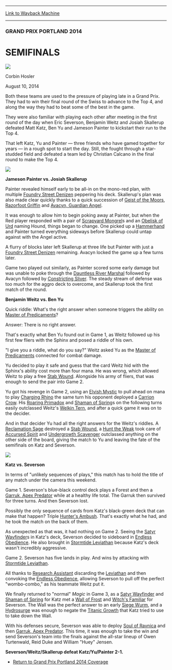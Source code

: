 
---
[Link to Wayback Machine](https://web.archive.org/web/20140815091124/http://magic.wizards.com/en/events/coverage/gppor14/sfkatz)

[_metadata_:description]:- "Both these teams are used to the pressure of playing late in a Grand Prix. They had to win their final round of the Swiss to advance to the Top 4, and along the way they had to beat some of the best in the game. They were also familiar with playing each other after meeting in the first round of the day when Eric Severson, Benjamin Weitz and Josiah Skallerup defeated Matt Katz, Ben Yu and Jameson Painter to kickstart their run to the Top 4."
[_metadata_:generator]:- "Drupal 7 (http://drupal.org)"
[_metadata_:node]:- "258786"
[_metadata_:publish_date]:- "2014-08-10"
[_metadata_:source]:- "div-main"
[_metadata_:title]:- "SEMIFINALS"
[_metadata_:wayback_capture_timestamp]:- "2014-08-15 09:11:24"
[_metadata_:wayback_raw_url]:- "https://web.archive.org/web/20140815091124id_/http://magic.wizards.com/en/events/coverage/gppor14/sfkatz"
[_metadata_:wayback_url]:- "http://magic.wizards.com/en/events/coverage/gppor14/sfkatz"
---





### GRAND PRIX PORTLAND 2014


SEMIFINALS
==========



![](https://media.magic.wizards.com/styles/auth_small/public/images/person/corbin_author.jpg)

Corbin Hosler




August 10, 2014
 







Both these teams are used to the pressure of playing late in a Grand Prix. They had to win their final round of the Swiss to advance to the Top 4, and along the way they had to beat some of the best in the game.


They were also familiar with playing each other after meeting in the first round of the day when Eric Severson, Benjamin Weitz and Josiah Skallerup defeated Matt Katz, Ben Yu and Jameson Painter to kickstart their run to the Top 4.


That left Katz, Yu and Painter — three friends who have gamed together for years — in a rough spot to start the day. Still, the fought through a star-studded field and defeated a team led by Christian Calcano in the final round to make the Top 4.


![](https://media.wizards.com/2014/events/gppor14/sf_weitz.jpg)

**Jameson Painter vs. Josiah Skallerup**



Painter revealed himself early to be all-in on the mono-red plan, with multiple [Foundry Street Denizen](http://gatherer.wizards.com/Pages/Card/Details.aspx?name=Foundry+Street+Denizen) peppering his deck. Skallerup's plan was also made clear quickly thanks to a quick succession of [Geist of the Moors](http://gatherer.wizards.com/Pages/Card/Details.aspx?name=Geist+of+the+Moors), [Razorfoot Griffin](http://gatherer.wizards.com/Pages/Card/Details.aspx?name=Razorfoot+Griffin) and [Avacyn, Guardian Angel](http://gatherer.wizards.com/Pages/Card/Details.aspx?name=Avacyn%2C+Guardian+Angel).


It was enough to allow him to begin poking away at Painter, but when the Red player responded with a pair of [Scrapyard Mongrel](http://gatherer.wizards.com/Pages/Card/Details.aspx?name=Scrapyard+Mongrel)s and an [Obelisk of Urd](http://gatherer.wizards.com/Pages/Card/Details.aspx?name=Obelisk+of+Urd) naming Hound, things began to change. One picked up a [Hammerhand](http://gatherer.wizards.com/Pages/Card/Details.aspx?name=Hammerhand) and Painter turned everything sideways before Skallerup could untap against with the Angel active.


A flurry of blocks later left Skallerup at three life but Painter with just a [Foundry Street Denizen](http://gatherer.wizards.com/Pages/Card/Details.aspx?name=Foundry+Street+Denizen) remaining. Avacyn locked the game up a few turns later.


Game two played out similarly, as Painter scored some early damage but was unable to poke through the [Dauntless River Marshal](http://gatherer.wizards.com/Pages/Card/Details.aspx?name=Dauntless+River+Marshal) followed by Avacyn followed by [Constricting Sliver](http://gatherer.wizards.com/Pages/Card/Details.aspx?name=Constricting+Sliver). The steady stream of defense was too much for the aggro deck to overcome, and Skallerup took the first match of the round.


**Benjamin Weitz vs. Ben Yu**


Quick riddle: What's the right answer when someone triggers the ability on [Master of Predicaments](http://gatherer.wizards.com/Pages/Card/Details.aspx?name=Master+of+Predicaments)?


Answer: There is no right answer.


That's exactly what Ben Yu found out in Game 1, as Weitz followed up his first few fliers with the Sphinx and posed a riddle of his own.


"I give you a riddle, what do you say?" Weitz asked Yu as the [Master of Predicaments](http://gatherer.wizards.com/Pages/Card/Details.aspx?name=Master+of+Predicaments) connected for combat damage.


Yu decided to play it safe and guess that the card Weitz hid with the Sphinx's ability cost more than four mana. He was wrong, which allowed Weitz to play a free [Stab Wound](http://gatherer.wizards.com/Pages/Card/Details.aspx?name=Stab+Wound). Alongside his army of fliers, that was enough to send the pair into Game 2.


Yu got his revenge in Game 2, using an [Elvish Mystic](http://gatherer.wizards.com/Pages/Card/Details.aspx?name=Elvish+Mystic) to pull ahead on mana to play [Charging Rhino](http://gatherer.wizards.com/Pages/Card/Details.aspx?name=Charging+Rhino) the same turn his opponent deployed a [Carrion Crow](http://gatherer.wizards.com/Pages/Card/Details.aspx?name=Carrion+Crow). His [Roaring Primadox](http://gatherer.wizards.com/Pages/Card/Details.aspx?name=Roaring+Primadox) and [Shaman of Spring](http://gatherer.wizards.com/Pages/Card/Details.aspx?name=Shaman+of+Spring)s on the following turns easily outclassed Weitz's [Welkin Tern](http://gatherer.wizards.com/Pages/Card/Details.aspx?name=Welkin+Tern), and after a quick game it was on to the decider.


And in that decider Yu had all the right answers for the Weitz's riddles. A [Reclamation Sage](http://gatherer.wizards.com/Pages/Card/Details.aspx?name=Reclamation+Sage) destroyed a [Stab Wound](http://gatherer.wizards.com/Pages/Card/Details.aspx?name=Stab+Wound), a [Hunt the Weak](http://gatherer.wizards.com/Pages/Card/Details.aspx?name=Hunt+the+Weak) took care of [Accursed Spirit](http://gatherer.wizards.com/Pages/Card/Details.aspx?name=Accursed+Spirit) and [Undergrowth Scavenger](http://gatherer.wizards.com/Pages/Card/Details.aspx?name=Undergrowth+Scavenger) outclassed anything on the other side of the board, giving the match to Yu and leaving the fate of the semifinals on Katz and Severson.


![](https://media.wizards.com/2014/events/gppor14/sf_katz.jpg)

**Katz vs. Severson**



In terms of "unlikely sequences of plays," this match has to hold the title of any match under the camera this weekend.


Game 1. Severson's blue-black control deck plays a Forest and then a [Garruk, Apex Predator](http://gatherer.wizards.com/Pages/Card/Details.aspx?name=Garruk%2C+Apex+Predator) while at a healthy life total. The Garruk then survived for three turns. And then Severson lost.


Possibly the only sequence of cards from Katz's black-green deck that can make that happen? Triple [Hunter's Ambush](http://gatherer.wizards.com/Pages/Card/Details.aspx?name=Hunter%27s+Ambush). That's exactly what he had, and he took the match on the back of them.


As unexpected as that was, it had nothing on Game 2. Seeing the [Satyr Wayfinder](http://gatherer.wizards.com/Pages/Card/Details.aspx?name=Satyr+Wayfinder)s in Katz's deck, Severson decided to sideboard in [Endless Obedience](http://gatherer.wizards.com/Pages/Card/Details.aspx?name=Endless+Obedience). He also brought in [Stormtide Leviathan](http://gatherer.wizards.com/Pages/Card/Details.aspx?name=Stormtide+Leviathan) because Katz's deck wasn't incredibly aggressive.


Game 2. Severson has five lands in play. And wins by attacking with [Stormtide Leviathan](http://gatherer.wizards.com/Pages/Card/Details.aspx?name=Stormtide+Leviathan).


All thanks to [Research Assistant](http://gatherer.wizards.com/Pages/Card/Details.aspx?name=Research+Assistant) discarding the [Leviathan](http://gatherer.wizards.com/Pages/Card/Details.aspx?name=Leviathan) and then convoking the [Endless Obedience](http://gatherer.wizards.com/Pages/Card/Details.aspx?name=Endless+Obedience), allowing Severson to pull off the perfect "wombo-combo," as his teammate Weitz put it.


We finally returned to "normal" *Magic* in Game 3, as a [Satyr Wayfinder](http://gatherer.wizards.com/Pages/Card/Details.aspx?name=Satyr+Wayfinder) and [Shaman of Spring](http://gatherer.wizards.com/Pages/Card/Details.aspx?name=Shaman+of+Spring) for Katz met a [Wall of Frost](http://gatherer.wizards.com/Pages/Card/Details.aspx?name=Wall+of+Frost) and [Witch's Familiar](http://gatherer.wizards.com/Pages/Card/Details.aspx?name=Witch%27s+Familiar) for Severson. The Wall was the perfect answer to an early [Siege Wurm](http://gatherer.wizards.com/Pages/Card/Details.aspx?name=Siege+Wurm), and a [Hydrosurge](http://gatherer.wizards.com/Pages/Card/Details.aspx?name=Hydrosurge) was enough to negate the [Titanic Growth](http://gatherer.wizards.com/Pages/Card/Details.aspx?name=Titanic+Growth) that Katz tried to use to take down the Wall.


With his defenses secure, Severson was able to deploy [Soul of Ravnica](http://gatherer.wizards.com/Pages/Card/Details.aspx?name=Soul+of+Ravnica) and then [Garruk, Apex Predator](http://gatherer.wizards.com/Pages/Card/Details.aspx?name=Garruk%2C+Apex+Predator). This time, it was enough to take the win and send Severson's team into the finals against the all-star lineup of Owen Turtenwald, Reid Duke and William "Huey" Jensen.


**Severson/Weitz/Skallerup defeat Katz/Yu/Painter 2-1.**


* [Return to Grand Prix Portland 2014 Coverage](http://magic.wizards.com/en/events/coverage/gppor14)






 
 


  







